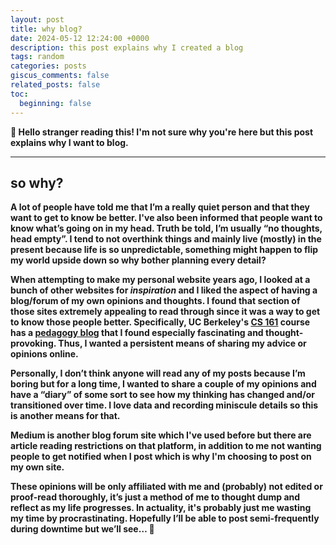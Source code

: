 ```yaml
---
layout: post
title: why blog?
date: 2024-05-12 12:24:00 +0000
description: this post explains why I created a blog
tags: random
categories: posts
giscus_comments: false
related_posts: false
toc:
  beginning: false
---
```


<b>

👋 Hello stranger reading this! I'm not sure why you're here but this post explains why I want to blog.

<hr>

## so why?

<b>

A lot of people have told me that I’m a really quiet person and that they want to get to know be better. I've also been informed that people want to know what’s going on in my head. Truth be told, I’m usually “no thoughts, head empty”. I tend to not overthink things and mainly live (mostly) in the present because life is so unpredictable, something might happen to flip my world upside down so why bother planning every detail?

When attempting to make my personal website years ago, I looked at a bunch of other websites for _inspiration_ and I liked the aspect of having a blog/forum of my own opinions and thoughts. I found that section of those sites extremely appealing to read through since it was a way to get to know those people better. Specifically, UC Berkeley's [CS 161](https://cs161.org) course has a [pedagogy blog](https://pedagogy.cs161.org/) that I found **especially** fascinating and thought-provoking. Thus, I wanted a persistent means of sharing my advice or opinions online.

Personally, I don’t think anyone will read any of my posts because I’m boring but for a long time, I wanted to share a couple of my opinions and have a “diary” of some sort to see how my thinking has changed and/or transitioned over time. I love data and recording miniscule details so this is another means for that.

Medium is another blog forum site which I've used before but there are article reading restrictions on that platform, in addition to me not wanting people to get notified when I post which is why I'm choosing to post on my own site.

These opinions will be only affiliated with me and (probably) not edited or proof-read thoroughly, it’s just a method of me to thought dump and reflect as my life progresses. In actuality, it's probably just me wasting my time by procrastinating. Hopefully I’ll be able to post semi-frequently during downtime but we’ll see… 🤡
